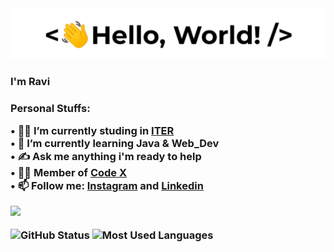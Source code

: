 <img src="https://github.com/Raviruler/Raviruler/blob/main/assets/hello.gif"/>
<h3 style="center">I'm Ravi<h3>
<b>Personal Stuffs:</b>  

• 👨‍🎓 I’m currently studing in [ITER](https://www.soa.ac.in/iter)  
• 🌱 I’m currently learning Java & Web_Dev  
• ✍ Ask me anything i'm ready to help  
• 👨‍💻 Member of [Code X](https://github.com/codex-iter)  
• 📫 Follow me: [Instagram](https://www.instagram.com/__Raviruler__/) and [Linkedin](https://www.linkedin.com/in/ravi-kumar-prasad-16b1881ba/) 

![](https://komarev.com/ghpvc/?username=Raviruler&color=green)

<img src="https://github-readme-stats.vercel.app/api?username=Raviruler&count_private=true&show_icons=true&theme=radical" alt="GitHub Status"/>
<img src = "https://github-readme-stats.vercel.app/api/top-langs/?username=Raviruler&show_icons=true&layout=compact&theme=radical" alt="Most Used Languages">
